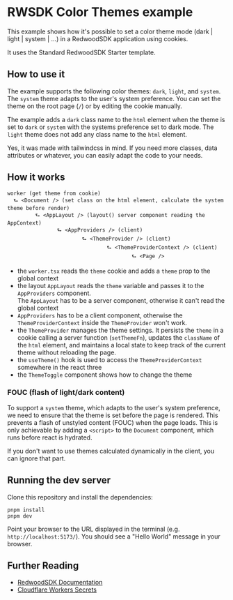 # RWSDK Color Themes example

This example shows how it's possible to set a color theme mode (dark | light | system | ...) in a RedwoodSDK application using cookies. 

It uses the Standard RedwoodSDK Starter template.


## How to use it

The example supports the following color themes: `dark`, `light`, and `system`. The `system` theme adapts to the user's system preference.
You can set the theme on the root page (`/`) or by editing the cookie manually. 

The example adds a `dark` class name to the `html` element when the theme is set to `dark` or `system` with the systems preference set to dark mode. The `light` theme does not add any class name to the `html` element.

Yes, it was made with tailwindcss in mind. If you need more classes, data attributes or whatever, you can easily adapt the code to your needs.

## How it works
```
worker (get theme from cookie)  
  ⮑ <Document /> (set class on the html element, calculate the system theme before render)
         ⮑ <AppLayout /> (layout() server component reading the AppContext)
                ⮑ <AppProviders /> (client)
                        ⮑ <ThemeProvider /> (client)
                                ⮑ <ThemeProviderContext /> (client)
                                        ⮑ <Page />
```

- the `worker.tsx` reads the `theme` cookie and adds a `theme` prop to the global context
- the layout `AppLayout` reads the `theme` variable and passes it to the `AppProviders` component.  
The `AppLayout` has to be a server component, otherwise it can't read the global context
- `AppProviders` has to be a client component, otherwise the `ThemeProviderContext` inside the `ThemeProvider` won't work. 
- the `ThemeProvider` manages the theme settings. It persists the `theme` in a cookie calling a server function (`setThemeFn`), updates the `className` of the `html` element, and maintains a local state to keep track of the current theme without reloading the page.
- the `useTheme()` hook is used to access the `ThemeProviderContext` somewhere in the react three
- the `ThemeToggle` component shows how to change the theme

### FOUC (flash of light/dark content)

To support a `system` theme, which adapts to the user's system preference, we need to ensure that the theme is set before the page is rendered. This prevents a flash of unstyled content (FOUC) when the page loads.
This is only achievable by adding a `<script>` to the `Document` component, which runs before react is hydrated.

If you don't want to use themes calculated dynamically in the client, you can ignore that part.

## Running the dev server
Clone this repository and install the dependencies:

```shell
pnpm install
pnpm dev
```

Point your browser to the URL displayed in the terminal (e.g. `http://localhost:5173/`). You should see a "Hello World" message in your browser.

## Further Reading

- [RedwoodSDK Documentation](https://docs.rwsdk.com/)
- [Cloudflare Workers Secrets](https://developers.cloudflare.com/workers/runtime-apis/secrets/)
